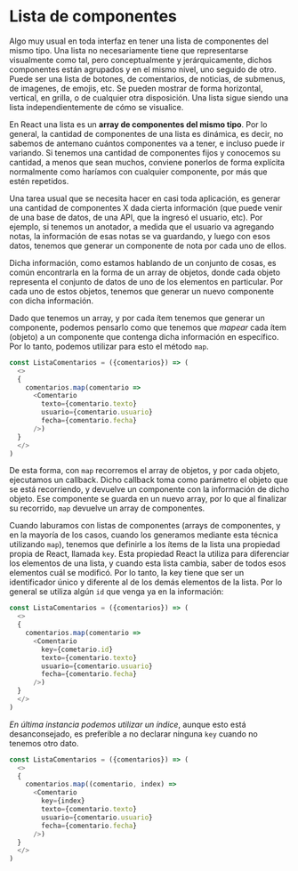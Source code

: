 # Lista de componentes

Algo muy usual en toda interfaz en tener una lista de componentes del mismo tipo. Una lista no necesariamente tiene que representarse visualmente como tal, pero conceptualmente y jerárquicamente, dichos componentes están agrupados y en el mismo nivel, uno seguido de otro. Puede ser una lista de botones, de comentarios, de noticias, de submenus, de imagenes, de emojis, etc. Se pueden mostrar de forma horizontal, vertical, en grilla, o de cualquier otra disposición. Una lista sigue siendo una lista independientemente de cómo se visualice.

En React una lista es un **array de componentes del mismo tipo**. Por lo general, la cantidad de componentes de una lista es dinámica, es decir, no sabemos de antemano cuántos componentes va a tener, e incluso puede ir variando. Si tenemos una cantidad de componentes fijos y conocemos su cantidad, a menos que sean muchos, conviene ponerlos de forma explícita normalmente como haríamos con cualquier componente, por más que estén repetidos.

Una tarea usual que se necesita hacer en casi toda aplicación, es generar una cantidad de componentes X dada cierta información (que puede venir de una base de datos, de una API, que la ingresó el usuario, etc). Por ejemplo, si tenemos un anotador, a medida que el usuario va agregando notas, la información de esas notas se va guardando, y luego con esos datos, tenemos que generar un componente de nota por cada uno de ellos.

Dicha información, como estamos hablando de un conjunto de cosas, es común encontrarla en la forma de un array de objetos, donde cada objeto representa el conjunto de datos de uno de los elementos en particular. Por cada uno de estos objetos, tenemos que generar un nuevo componente con dicha información.

Dado que tenemos un array, y por cada ítem tenemos que generar un componente, podemos pensarlo como que tenemos que *mapear* cada ítem (objeto) a un componente que contenga dicha información en específico. Por lo tanto, podemos utilizar para esto el método `map`.

```javascript
const ListaComentarios = ({comentarios}) => (
  <>
  {
    comentarios.map(comentario => 
      <Comentario 
        texto={comentario.texto}
        usuario={comentario.usuario}
        fecha={comentario.fecha}
      />)
  }
  </>
)
```

De esta forma, con `map` recorremos el array de objetos, y por cada objeto, ejecutamos un callback. Dicho callback toma como parámetro el objeto que se está recorriendo, y devuelve un componente con la información de dicho objeto. Ese componente se guarda en un nuevo array, por lo que al finalizar su recorrido, `map` devuelve un array de componentes.

Cuando laburamos con listas de componentes (arrays de componentes, y en la mayoría de los casos, cuando los generamos mediante esta técnica utilizando `map`), tenemos que definirle a los ítems de la lista una propiedad propia de React, llamada `key`. Esta propiedad React la utiliza para diferenciar los elementos de una lista, y cuando esta lista cambia, saber de todos esos elementos cuál se modificó. Por lo tanto, la key tiene que ser un identificador único y diferente al de los demás elementos de la lista. Por lo general se utiliza algún `id` que venga ya en la información: 

```javascript
const ListaComentarios = ({comentarios}) => (
  <>
  {
    comentarios.map(comentario => 
      <Comentario
        key={cometario.id}
        texto={comentario.texto}
        usuario={comentario.usuario}
        fecha={comentario.fecha}
      />)
  }
  </>
)
```

*En última instancia podemos utilizar un índice*, aunque esto está desanconsejado, es preferible a no declarar ninguna `key` cuando no tenemos otro dato.

```javascript
const ListaComentarios = ({comentarios}) => (
  <>
  {
    comentarios.map((comentario, index) => 
      <Comentario
        key={index}
        texto={comentario.texto}
        usuario={comentario.usuario}
        fecha={comentario.fecha}
      />)
  }
  </>
)
```
